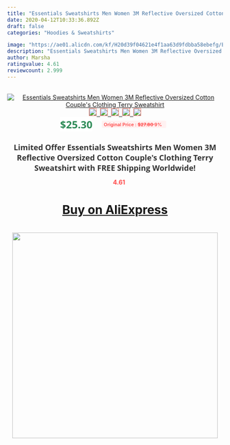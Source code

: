 ```yaml
---
title: "Essentials Sweatshirts Men Women 3M Reflective Oversized Cotton Couple's Clothing Terry Sweatshirt"
date: 2020-04-12T10:33:36.892Z
draft: false
categories: "Hoodies & Sweatshirts"

image: "https://ae01.alicdn.com/kf/H20d39f04621e4f1aa63d9fdbba58ebefg/Essentials-Sweatshirts-Men-Women-3M-Reflective-Oversized-Cotton-Couple-s-Clothing-Terry-Sweatshirt.jpg"
description: "Essentials Sweatshirts Men Women 3M Reflective Oversized Cotton Couple's Clothing Terry Sweatshirt"
author: Marsha
ratingvalue: 4.61
reviewcount: 2.999
---
```

<br>
<div style="text-align: center;">
<a href="https://s.click.aliexpress.com/e/_9jq4L7" target="_blank" rel="nofollow noopener noreferrer"><img alt="Essentials Sweatshirts Men Women 3M Reflective Oversized Cotton Couple's Clothing Terry Sweatshirt" class="magnifier-image" src="https://ae01.alicdn.com/kf/H20d39f04621e4f1aa63d9fdbba58ebefg/Essentials-Sweatshirts-Men-Women-3M-Reflective-Oversized-Cotton-Couple-s-Clothing-Terry-Sweatshirt.jpg_640x640.jpg">
<br>
<img style="border:1px solid salmon" src="https://ae01.alicdn.com/kf/H20d39f04621e4f1aa63d9fdbba58ebefg/Essentials-Sweatshirts-Men-Women-3M-Reflective-Oversized-Cotton-Couple-s-Clothing-Terry-Sweatshirt.jpg_120x120.jpg">&nbsp;&nbsp;<img style="border:1px solid salmon" src="https://ae01.alicdn.com/kf/He5a3b87e3a554c07a228a6bcdd7b8851P/Essentials-Sweatshirts-Men-Women-3M-Reflective-Oversized-Cotton-Couple-s-Clothing-Terry-Sweatshirt.jpg_120x120.jpg">&nbsp;&nbsp;<img style="border:1px solid salmon" src="https://ae01.alicdn.com/kf/Hf3389bd07750457c8e1c6da593e3c6641/Essentials-Sweatshirts-Men-Women-3M-Reflective-Oversized-Cotton-Couple-s-Clothing-Terry-Sweatshirt.jpg_120x120.jpg">&nbsp;&nbsp;<img style="border:1px solid salmon" src="https://ae01.alicdn.com/kf/H685d7dfd460e41c392ba1fcf83bdd183N/Essentials-Sweatshirts-Men-Women-3M-Reflective-Oversized-Cotton-Couple-s-Clothing-Terry-Sweatshirt.jpg_120x120.jpg">&nbsp;&nbsp;<img style="border:1px solid salmon" src="https://ae01.alicdn.com/kf/H42e5bcf85a204872847257191e54470ba/Essentials-Sweatshirts-Men-Women-3M-Reflective-Oversized-Cotton-Couple-s-Clothing-Terry-Sweatshirt.jpg_120x120.jpg"></a></div><br0>
<div style="text-align: center;"><span style="background-color: white; border: 0px; box-sizing: border-box; color: seagreen; display: inline-block; font-family: &quot;open sans&quot; , &quot;arial&quot; , &quot;helvetica&quot; , sans-serif , &quot;heiti&quot;; font-size: 24px; font-stretch: inherit; font-weight: 700; line-height: inherit; margin: 0px 10px 0px 0px; padding: 0px; vertical-align: middle;">$25.30 </span>
<span style="background: rgb(255 , 241 , 241); border-radius: 3px; border: 0px; box-sizing: border-box; color: #ff4747; display: inline-block; font-family: inherit; font-size: 12px; font-stretch: inherit; font-style: inherit; font-variant: inherit; font-weight: 600; line-height: inherit; margin: 0px; padding: 2px 5px; transform: scale(0.9); vertical-align: middle;">Original Price : <b style="text-decoration: line-through;">$27.80 </b> 9%&nbsp;&nbsp;</span></div>
<h1 style="color: #333333; display: inline-block; font-family: &quot;open sans&quot; , &quot;arial&quot; , &quot;helvetica&quot; , sans-serif , &quot;heiti&quot;; font-size: 18px; font-stretch: inherit; font-weight: 700; text-align: center;">Limited Offer Essentials Sweatshirts Men Women 3M Reflective Oversized Cotton Couple's Clothing Terry Sweatshirt with FREE Shipping Worldwide!</h1>
<div style="color: #ff4747; text-align: center;">
<img src="https://4.bp.blogspot.com/-M0ZcTcb-5uY/XleCXlxnR4I/AAAAAAAAAEc/OrjgMkXV1oMQFaCRZj5HQwOCBcu3w1FegCPcBGAYYCw/s1600/star.png" style="height: 15px;">&nbsp;<b>4.61</b></div>
<div class="button_cont" align="center"><a class="buynow_a" href="https://s.click.aliexpress.com/e/_9jq4L7" target="_blank" rel="nofollow noopener noreferrer"><H1>Buy on AliExpress</H1></a></div><br>
<div class="separator" style="clear: both; text-align: center;">
<img src="https://lh3.googleusercontent.com/-pTy5HemUv9M/XlePHvY0dAI/AAAAAAAAAE4/0nX5iRUoIWY8eMW9Dpxeirr157OZliDIgCLcBGAsYHQ/s1600/badge.gif" width="480">
</div>
